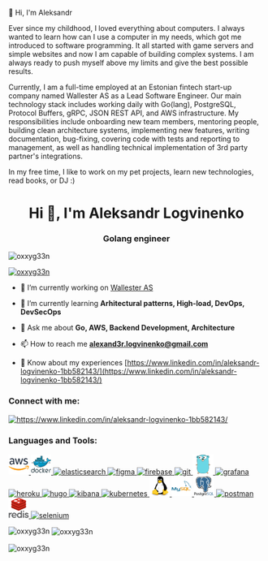 👋 Hi, I'm Aleksandr

Ever since my childhood, I loved everything about computers. I always wanted to learn how can I use a computer in my needs, which got me introduced to software programming. It all started with game servers and simple websites and now I am capable of building complex systems.  I am always ready to push myself above my limits and give the best possible results.

Currently, I am a full-time employed at an Estonian fintech start-up company named Wallester AS as a Lead Software Engineer. Our main technology stack includes working daily with Go(lang), PostgreSQL, Protocol Buffers, gRPC, JSON REST API, and AWS infrastructure. My responsibilities include onboarding new team members, mentoring people, building clean architecture systems, implementing new features, writing documentation, bug-fixing, covering code with tests and reporting to management, as well as handling technical implementation of 3rd party partner's integrations.

In my free time, I like to work on my pet projects, learn new technologies, read books, or DJ :)


<h1 align="center">Hi 👋, I'm Aleksandr Logvinenko</h1>
<h3 align="center">Golang engineer</h3>

<p align="left"> <img src="https://komarev.com/ghpvc/?username=oxxyg33n&label=Profile%20views&color=0e75b6&style=flat" alt="oxxyg33n" /> </p>

<p align="left"> <a href="https://github.com/ryo-ma/github-profile-trophy"><img src="https://github-profile-trophy.vercel.app/?username=oxxyg33n" alt="oxxyg33n" /></a> </p>

- 🔭 I’m currently working on [Wallester AS](https://wallester.com)

- 🌱 I’m currently learning **Arhitectural patterns, High-load, DevOps, DevSecOps**

- 💬 Ask me about **Go, AWS, Backend Development, Architecture**

- 📫 How to reach me **alexand3r.logvinenko@gmail.com**

- 📄 Know about my experiences [https://www.linkedin.com/in/aleksandr-logvinenko-1bb582143/](https://www.linkedin.com/in/aleksandr-logvinenko-1bb582143/)

<h3 align="left">Connect with me:</h3>
<p align="left">
<a href="https://linkedin.com/in/https://www.linkedin.com/in/aleksandr-logvinenko-1bb582143/" target="blank"><img align="center" src="https://raw.githubusercontent.com/rahuldkjain/github-profile-readme-generator/master/src/images/icons/Social/linked-in-alt.svg" alt="https://www.linkedin.com/in/aleksandr-logvinenko-1bb582143/" height="30" width="40" /></a>
</p>

<h3 align="left">Languages and Tools:</h3>
<p align="left"> <a href="https://aws.amazon.com" target="_blank" rel="noreferrer"> <img src="https://raw.githubusercontent.com/devicons/devicon/master/icons/amazonwebservices/amazonwebservices-original-wordmark.svg" alt="aws" width="40" height="40"/> </a> <a href="https://www.docker.com/" target="_blank" rel="noreferrer"> <img src="https://raw.githubusercontent.com/devicons/devicon/master/icons/docker/docker-original-wordmark.svg" alt="docker" width="40" height="40"/> </a> <a href="https://www.elastic.co" target="_blank" rel="noreferrer"> <img src="https://www.vectorlogo.zone/logos/elastic/elastic-icon.svg" alt="elasticsearch" width="40" height="40"/> </a> <a href="https://www.figma.com/" target="_blank" rel="noreferrer"> <img src="https://www.vectorlogo.zone/logos/figma/figma-icon.svg" alt="figma" width="40" height="40"/> </a> <a href="https://firebase.google.com/" target="_blank" rel="noreferrer"> <img src="https://www.vectorlogo.zone/logos/firebase/firebase-icon.svg" alt="firebase" width="40" height="40"/> </a> <a href="https://git-scm.com/" target="_blank" rel="noreferrer"> <img src="https://www.vectorlogo.zone/logos/git-scm/git-scm-icon.svg" alt="git" width="40" height="40"/> </a> <a href="https://golang.org" target="_blank" rel="noreferrer"> <img src="https://raw.githubusercontent.com/devicons/devicon/master/icons/go/go-original.svg" alt="go" width="40" height="40"/> </a> <a href="https://grafana.com" target="_blank" rel="noreferrer"> <img src="https://www.vectorlogo.zone/logos/grafana/grafana-icon.svg" alt="grafana" width="40" height="40"/> </a> <a href="https://heroku.com" target="_blank" rel="noreferrer"> <img src="https://www.vectorlogo.zone/logos/heroku/heroku-icon.svg" alt="heroku" width="40" height="40"/> </a> <a href="https://gohugo.io/" target="_blank" rel="noreferrer"> <img src="https://api.iconify.design/logos-hugo.svg" alt="hugo" width="40" height="40"/> </a> <a href="https://www.elastic.co/kibana" target="_blank" rel="noreferrer"> <img src="https://www.vectorlogo.zone/logos/elasticco_kibana/elasticco_kibana-icon.svg" alt="kibana" width="40" height="40"/> </a> <a href="https://kubernetes.io" target="_blank" rel="noreferrer"> <img src="https://www.vectorlogo.zone/logos/kubernetes/kubernetes-icon.svg" alt="kubernetes" width="40" height="40"/> </a> <a href="https://www.linux.org/" target="_blank" rel="noreferrer"> <img src="https://raw.githubusercontent.com/devicons/devicon/master/icons/linux/linux-original.svg" alt="linux" width="40" height="40"/> </a> <a href="https://www.mysql.com/" target="_blank" rel="noreferrer"> <img src="https://raw.githubusercontent.com/devicons/devicon/master/icons/mysql/mysql-original-wordmark.svg" alt="mysql" width="40" height="40"/> </a> <a href="https://www.postgresql.org" target="_blank" rel="noreferrer"> <img src="https://raw.githubusercontent.com/devicons/devicon/master/icons/postgresql/postgresql-original-wordmark.svg" alt="postgresql" width="40" height="40"/> </a> <a href="https://postman.com" target="_blank" rel="noreferrer"> <img src="https://www.vectorlogo.zone/logos/getpostman/getpostman-icon.svg" alt="postman" width="40" height="40"/> </a> <a href="https://redis.io" target="_blank" rel="noreferrer"> <img src="https://raw.githubusercontent.com/devicons/devicon/master/icons/redis/redis-original-wordmark.svg" alt="redis" width="40" height="40"/> </a> <a href="https://www.selenium.dev" target="_blank" rel="noreferrer"> <img src="https://raw.githubusercontent.com/detain/svg-logos/780f25886640cef088af994181646db2f6b1a3f8/svg/selenium-logo.svg" alt="selenium" width="40" height="40"/> </a> </p>

<p><img align="left" src="https://github-readme-stats.vercel.app/api/top-langs?username=oxxyg33n&show_icons=true&locale=en&layout=compact" alt="oxxyg33n" /></p>

<p>&nbsp;<img align="center" src="https://github-readme-stats.vercel.app/api?username=oxxyg33n&show_icons=true&locale=en" alt="oxxyg33n" /></p>

<p><img align="center" src="https://github-readme-streak-stats.herokuapp.com/?user=oxxyg33n&" alt="oxxyg33n" /></p>

